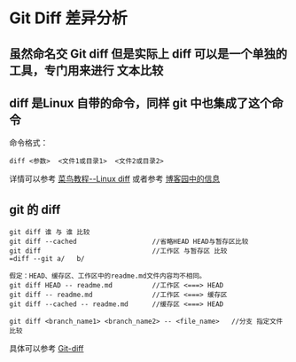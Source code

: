 # Git Diff 差异分析

## 虽然命名交 Git diff 但是实际上 diff 可以是一个单独的工具，专门用来进行 文本比较

## diff 是Linux 自带的命令，同样 git 中也集成了这个命令

命令格式：

`diff <参数>  <文件1或目录1>  <文件2或目录2>`

详情可以参考 [菜鸟教程--Linux diff](http://www.runoob.com/linux/linux-comm-diff.html) 或者参考 [博客园中的信息](https://www.cnblogs.com/newcaoguo/p/5896390.html)



## git 的 diff 

```git
git diff 谁 与 谁 比较
git diff --cached 					//省略HEAD HEAD与暂存区比较
git diff 							//工作区 与暂存区 比较
=diff --git a/   b/

假定：HEAD、缓存区、工作区中的readme.md文件内容均不相同。
git diff HEAD -- readme.md 			//工作区 <===> HEAD
git diff -- readme.md 				//工作区 <===> 缓存区
git diff --cached -- readme.md 		//缓存区 <===> HEAD

git diff <branch_name1> <branch_name2> -- <file_name> 	//分支 指定文件 比较
```

具体可以参考 [Git-diff](https://www.yiibai.com/git/git_diff.html)